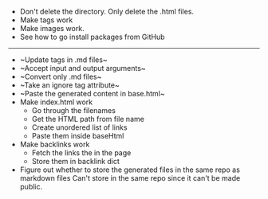 
* Don't delete the directory. Only delete the .html files.
* Make tags work
* Make images work.
* See how to go install packages from GitHub

---------------------------------
* ~Update tags in .md files~
* ~Accept input and output arguments~
* ~Convert only .md files~
* ~Take an ignore tag attribute~
* ~Paste the generated content in base.html~
* Make index.html work
    * Go through the filenames
    * Get the HTML path from file name
    * Create unordered list of links
    * Paste them inside baseHtml
* Make backlinks work
    * Fetch the links the in the page
    * Store them in backlink dict
* Figure out whether to store the generated files in the same repo as markdown files
    Can't store in the same repo since it can't be made public.